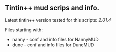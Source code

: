 ## Tintin++ mud scrips and info. 

Latest tintin++ version tested for this scripts: *_2.01.4_*

Files starting with:
 - nanny - conf and info files for NannyMUD 
 - dune - conf and info files for DuneMUD

